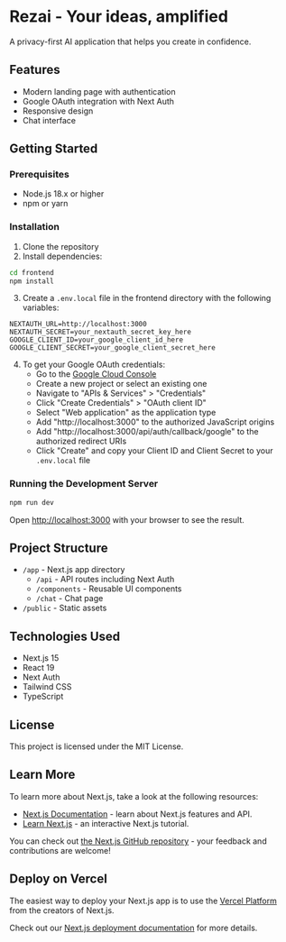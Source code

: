 # Rezai - Your ideas, amplified

A privacy-first AI application that helps you create in confidence.

## Features

- Modern landing page with authentication
- Google OAuth integration with Next Auth
- Responsive design
- Chat interface

## Getting Started

### Prerequisites

- Node.js 18.x or higher
- npm or yarn

### Installation

1. Clone the repository
2. Install dependencies:

```bash
cd frontend
npm install
```

3. Create a `.env.local` file in the frontend directory with the following variables:

```
NEXTAUTH_URL=http://localhost:3000
NEXTAUTH_SECRET=your_nextauth_secret_key_here
GOOGLE_CLIENT_ID=your_google_client_id_here
GOOGLE_CLIENT_SECRET=your_google_client_secret_here
```

4. To get your Google OAuth credentials:
   - Go to the [Google Cloud Console](https://console.cloud.google.com/)
   - Create a new project or select an existing one
   - Navigate to "APIs & Services" > "Credentials"
   - Click "Create Credentials" > "OAuth client ID"
   - Select "Web application" as the application type
   - Add "http://localhost:3000" to the authorized JavaScript origins
   - Add "http://localhost:3000/api/auth/callback/google" to the authorized redirect URIs
   - Click "Create" and copy your Client ID and Client Secret to your `.env.local` file

### Running the Development Server

```bash
npm run dev
```

Open [http://localhost:3000](http://localhost:3000) with your browser to see the result.

## Project Structure

- `/app` - Next.js app directory
  - `/api` - API routes including Next Auth
  - `/components` - Reusable UI components
  - `/chat` - Chat page
- `/public` - Static assets

## Technologies Used

- Next.js 15
- React 19
- Next Auth
- Tailwind CSS
- TypeScript

## License

This project is licensed under the MIT License.

## Learn More

To learn more about Next.js, take a look at the following resources:

- [Next.js Documentation](https://nextjs.org/docs) - learn about Next.js features and API.
- [Learn Next.js](https://nextjs.org/learn) - an interactive Next.js tutorial.

You can check out [the Next.js GitHub repository](https://github.com/vercel/next.js) - your feedback and contributions are welcome!

## Deploy on Vercel

The easiest way to deploy your Next.js app is to use the [Vercel Platform](https://vercel.com/new?utm_medium=default-template&filter=next.js&utm_source=create-next-app&utm_campaign=create-next-app-readme) from the creators of Next.js.

Check out our [Next.js deployment documentation](https://nextjs.org/docs/app/building-your-application/deploying) for more details.
